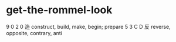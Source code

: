 get-the-rommel-look
===================

9 0 2 0    造 construct, build, make, begin; prepare
5 3 C D    反 reverse, opposite, contrary, anti
